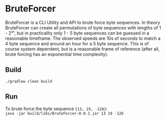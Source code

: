 # BruteForcer
BruteForcer is a CLI Utility and API to brute force byte sequences.  In theory BruteForcer can create all permutations of byte sequences with lengths of 1 - 2³¹,  but in practicality only 1 - 5 byte sequences can be guessed in a reasonable timeframe. The observed speeds are 10s of seconds to match a 4 byte sequence and around an hour for a 5 byte sequence.  This is of course system dependent, but is a reasonable frame of reference (after all, brute forcing has an exponential time complexity).

## Build
```./gradlew clean build```
## Run
To brute force the byte sequence ```{13, 19, -126}```:<br>
```java -jar build/libs/BruteForcer-0.0.1.jar 13 19 -126```

